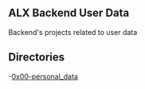 ## ALX Backend User Data

Backend's projects related to user data

## Directories

-[0x00-personal_data](./0x00-personal_data)
